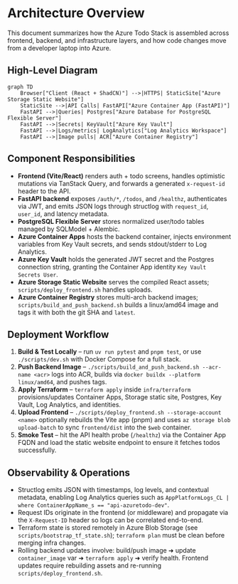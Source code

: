 # Architecture Overview

This document summarizes how the Azure Todo Stack is assembled across frontend, backend, and infrastructure layers, and how code changes move from a developer laptop into Azure.

## High-Level Diagram

```mermaid
graph TD
    Browser["Client (React + ShadCN)"] -->|HTTPS| StaticSite["Azure Storage Static Website"]
    StaticSite -->|API Calls| FastAPI["Azure Container App (FastAPI)"]
    FastAPI -->|Queries| Postgres["Azure Database for PostgreSQL Flexible Server"]
    FastAPI -->|Secrets| KeyVault["Azure Key Vault"]
    FastAPI -->|Logs/metrics| LogAnalytics["Log Analytics Workspace"]
    FastAPI -->|Image pulls| ACR["Azure Container Registry"]
```

## Component Responsibilities

- **Frontend (Vite/React)** renders auth + todo screens, handles optimistic mutations via TanStack Query, and forwards a generated `x-request-id` header to the API.
- **FastAPI backend** exposes `/auth/*`, `/todos`, and `/healthz`, authenticates via JWT, and emits JSON logs through structlog with `request_id`, `user_id`, and latency metadata.
- **PostgreSQL Flexible Server** stores normalized user/todo tables managed by SQLModel + Alembic.
- **Azure Container Apps** hosts the backend container, injects environment variables from Key Vault secrets, and sends stdout/stderr to Log Analytics.
- **Azure Key Vault** holds the generated JWT secret and the Postgres connection string, granting the Container App identity `Key Vault Secrets User`.
- **Azure Storage Static Website** serves the compiled React assets; `scripts/deploy_frontend.sh` handles uploads.
- **Azure Container Registry** stores multi-arch backend images; `scripts/build_and_push_backend.sh` builds a linux/amd64 image and tags it with both the git SHA and `latest`.

## Deployment Workflow

1. **Build & Test Locally** – run `uv run pytest` and `pnpm test`, or use `./scripts/dev.sh` with Docker Compose for a full stack.
2. **Push Backend Image** – `./scripts/build_and_push_backend.sh --acr-name <acr>` logs into ACR, builds via `docker buildx --platform linux/amd64`, and pushes tags.
3. **Apply Terraform** – `terraform apply` inside `infra/terraform` provisions/updates Container Apps, Storage static site, Postgres, Key Vault, Log Analytics, and identities.
4. **Upload Frontend** – `./scripts/deploy_frontend.sh --storage-account <name>` optionally rebuilds the Vite app (pnpm) and uses `az storage blob upload-batch` to sync `frontend/dist` into the `$web` container.
5. **Smoke Test** – hit the API health probe (`/healthz`) via the Container App FQDN and load the static website endpoint to ensure it fetches todos successfully.

## Observability & Operations

- Structlog emits JSON with timestamps, log levels, and contextual metadata, enabling Log Analytics queries such as `AppPlatformLogs_CL | where ContainerAppName_s == "api-azuretodo-dev"`.
- Request IDs originate in the frontend (or middleware) and propagate via the `X-Request-ID` header so logs can be correlated end-to-end.
- Terraform state is stored remotely in Azure Blob Storage (see `scripts/bootstrap_tf_state.sh`); `terraform plan` must be clean before merging infra changes.
- Rolling backend updates involve: build/push image ➜ update `container_image` var ➜ `terraform apply` ➜ verify health. Frontend updates require rebuilding assets and re-running `scripts/deploy_frontend.sh`.
